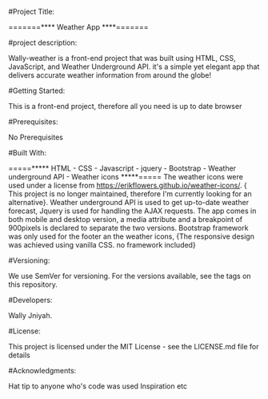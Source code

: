 #Project Title:

 =======****  Weather App ****=======

#project description:

Wally-weather is a front-end project that was built using HTML, CSS, JavaScript, and Weather Underground API. it's a simple yet elegant app that delivers accurate weather information from around the globe!

#Getting Started:

This is a front-end project, therefore all you need is up to date browser

#Prerequisites:

No Prerequisites

#Built With:

=====*****   HTML - CSS - Javascript - jquery - Bootstrap - Weather underground API - Weather icons    *****=====
The weather icons were used under a license from https://erikflowers.github.io/weather-icons/. { This project is no longer maintained, therefore I'm currently looking for an alternative}.
Weather underground API is used to get up-to-date weather forecast,  Jquery is used for handling the AJAX requests.
The app comes in both mobile and desktop version, a media attribute and a breakpoint of 900pixels is declared to separate the two versions.
Bootstrap framework was only used for the footer an the weather icons, {The responsive design was achieved using vanilla CSS. no framework included}


#Versioning:

We use SemVer for versioning. For the versions available, see the tags on this repository.

#Developers:

Wally Jniyah.

#License:

This project is licensed under the MIT License - see the LICENSE.md file for details

#Acknowledgments:

Hat tip to anyone who's code was used
Inspiration
etc
